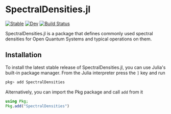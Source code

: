 # SpectralDensities.jl

[![Stable](https://img.shields.io/badge/docs-stable-blue.svg)](https://quantum-exeter.github.io/SpectralDensities.jl/stable/)
[![Dev](https://img.shields.io/badge/docs-dev-blue.svg)](https://quantum-exeter.github.io/SpectralDensities.jl/dev/)
[![Build Status](https://github.com/quantum-exeter/SpectralDensities.jl/actions/workflows/CI.yml/badge.svg?branch=main)](https://github.com/quantum-exeter/SpectralDensities.jl/actions/workflows/CI.yml?query=branch%3Amain)

SpectralDensities.jl is a package that defines commonly used spectral densities for Open Quantum Systems and typical operations on them.

## Installation
To install the latest stable release of SpectralDensities.jl, you can use Julia's built-in package manager.
From the Julia interpreter press the `]` key and run
```Julia
pkg> add SpectralDensities
```
Alternatively, you can import the Pkg package and call `add` from it
```Julia
using Pkg;
Pkg.add("SpectralDensities")
```
